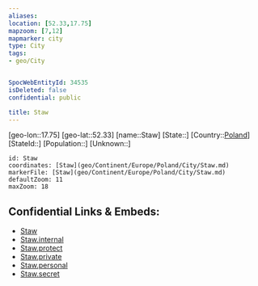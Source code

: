 ```yaml
---
aliases: 
location: [52.33,17.75]
mapzoom: [7,12] 
mapmarker: city 
type: City
tags:
- geo/City


SpocWebEntityId: 34535
isDeleted: false
confidential: public

title: Staw
---
```

[geo-lon::17.75]
[geo-lat::52.33]
[name::Staw]
[State::]
[Country::[Poland](geo/Continent/Europe/Poland.md)]
[StateId::]
[Population::]
[Unknown::]


```leaflet
id: Staw
coordinates: [Staw](geo/Continent/Europe/Poland/City/Staw.md)
markerFile: [Staw](geo/Continent/Europe/Poland/City/Staw.md)
defaultZoom: 11 
maxZoom: 18
```


## Confidential Links & Embeds: 
- [Staw](../../../../../../_public/geo/Continent/Europe/Poland/City/Staw.md) 
- [Staw.internal](../../../../../../_internal/geo/Continent/Europe/Poland/City/Staw.internal.md) 
- [Staw.protect](../../../../../../_protect/geo/Continent/Europe/Poland/City/Staw.protect.md) 
- [Staw.private](../../../../../../_private/geo/Continent/Europe/Poland/City/Staw.private.md) 
- [Staw.personal](../../../../../../_personal/geo/Continent/Europe/Poland/City/Staw.personal.md) 
- [Staw.secret](../../../../../../_secret/geo/Continent/Europe/Poland/City/Staw.secret.md) 
